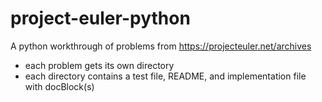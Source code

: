 # project-euler-python
A python workthrough of problems from https://projecteuler.net/archives

- each problem gets its own directory
- each directory contains a test file, README, and implementation file with docBlock(s)